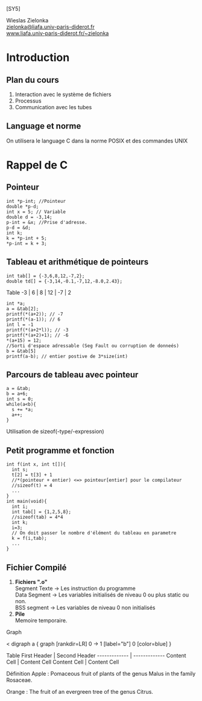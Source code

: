 [SY5]


Wieslas Zielonka<br>
zielonka@liafa.univ-paris-diderot.fr<br>
www.liafa.univ-paris-diderot.fr/~zielonka





# Introduction
## Plan du cours
1. Interaction avec le système de fichiers
1. Processus
1. Communication avec les tubes

## Language et norme
On utilisera le language C dans la norme POSIX et des commandes UNIX

# Rappel de C
## Pointeur
```
int *p-int; //Pointeur
double *p-d;
int x = 5; // Variable
double d = -3,14;
p-int = &x; //Prise d'adresse.
p-d = &d;
int k;
k = *p-int + 5;
*p-int = k + 3;
```
## Tableau et arithmétique de pointeurs
```
int tab[] = {-3,6,8,12,-7,2};
double td[] = {-3,14,-0.1,-7,12,-8.0,2.43};
```
Table
-3  | 6 | 8 | 12 | -7 | 2  

```
int *a;
a = &tab[2];
printf(*(a+2)); // -7
printf(*(a-1)); // 6
int l = -1
printf(*(a+2*l)); // -3
printf(*(a+2)+1); // -6
*(a+15) = 12;
//Sorti d'espace adressable (Seg Fault ou corruption de donneés)
b = &tab[5]
printf(a-b); // entier postive de 3*size(int)
```
## Parcours de tableau avec pointeur
```
a = &tab;
b = a+6;
int s = 0;
while(a<b){
  s += *a;
  a++;
}
```
Utilisation de sizeof(-type/-expression)

## Petit programme et fonction
```
int f(int x, int t[]){
  int s;
  t[2] = t[3] + 1
  //*(pointeur + entier) <=> pointeur[entier] pour le compilateur
  //sizeof(t) = 4
  ...
}
int main(void){
  int i;
  int tab[] = {1,2,5,8};
  //sizeof(tab) = 4*4
  int k;
  i=3;
  // On doit passer le nombre d'élément du tableau en parametre
  k = f(i,tab);
  ...
}
```

## Fichier Compilé
1. <Strong>Fichiers ".o"</Strong> </br>
Segment Texte -> Les instruction du programme </br>
Data Segment -> Les variables initialisés de niveau 0 ou plus static ou non.</br>
BSS segment -> Les variables de niveau 0 non initialisés </br>
1. <Strong>Pile</Strong> </br>
Memoire temporaire.

Graph

<dot><
digraph a {
    graph [rankdir=LR]
    0 -> 1 [label="b"]
    0 [color=blue]
}
</dot>


Table
First Header  | Second Header
------------- | -------------
Content Cell  | Content Cell
Content Cell  | Content Cell

Définition
Apple
:   Pomaceous fruit of plants of the genus Malus in
    the family Rosaceae.

Orange
:   The fruit of an evergreen tree of the genus Citrus.
